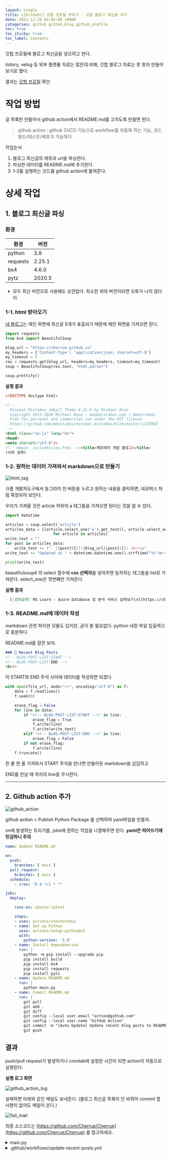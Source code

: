 ```yaml
---
layout: single
title: \[Github\] 깃헙 프로필 꾸미기 - 깃헙 블로그 최신글 추가
date: 2021-11-29 02:01:00 +0900
categories: github github_blog github_profile
toc: true
toc_sticky: true
toc_label: Contents
---
```


깃헙 프로필에 블로그 최신글을 넣으려고 한다.

tistory, velog 등 외부 플랫폼 자료는 많은데 비해, 깃헙 블로그 자료는 못 찾아 만들어 보기로 했다.

결과는 [깃헙 프로필](https://github.com/cherrue) 확인

# 작업 방법

글 목록만 만들어서 github action에서 README.md를 고치도록 만들면 된다.

> github action : github CI/CD 기능으로 workflow를 자동화 하는 기능. 코드 빌드/테스트/배포가 가능하다.

작업순서

1. 블로그 최신글의 제목과 url을 파싱한다.
2. 파싱한 데이터를 README.md에 추가한다.
3. 1-2를 실행하는 코드를 github action에 붙여준다.

# 상세 작업

## 1. 블로그 최신글 파싱

### 환경

| 환경     | 버전   |
| -------- | ------ |
| python   | 3.8    |
| requests | 2.25.1 |
| bs4      | 4.6.0  |
| pytz     | 2020.5 |

* 모두 최신 버전으로 사용해도 상관없다. 최소한 위의 버전이라면 오류가 나지 않더라.

### 1-1. html 받아오기

[내 블로그](https://cherrue.github.io/)는 메인 화면에 최신글 5개가 표출되기 때문에 메인 화면을 가져오면 된다.

```python
import requests
from bs4 import BeautifulSoup

blog_url = "https://cherrue.github.io"
my_headers = {'Content-Type': 'application/json; charset=utf-8'}
my_timeout = 5
res = requests.get(blog_url, headers=my_headers, timeout=my_timeout)
soup = BeautifulSoup(res.text, "html.parser")

soup.prettify()
```

**실행 결과**

```html
<!DOCTYPE doctype html>

<!--
  Minimal Mistakes Jekyll Theme 4.21.0 by Michael Rose
  Copyright 2013-2020 Michael Rose - mademistakes.com | @mmistakes
  Free for personal and commercial use under the MIT license
  https://github.com/mmistakes/minimal-mistakes/blob/master/LICENSE
-->
<html class="no-js" lang="ko">
<head>
<meta charset="utf-8"/>
<!-- begin _includes/seo.html --><title>체르에의 개발 블로그</title>
(이하 생략)
```



### 1-2. 원하는 데이터 가져와서 markdown으로 만들기

![html_tag](/assets/images/2021-11-29/html_tag.png)

크롬 개발자도구에서 동그라미 친 버튼을 누르고 원하는 내용을 클릭하면, 네모박스 처럼 확장되어 보인다.

우리가 가져올 것은 article 하위의 a 태그들을 가져오면 된다는 것을 알 수 있다.

```python
import datetime

articles = soup.select('article')
articles_data = [(article.select_one('a').get_text(), article.select_one('a').get("href"))
                     for article in articles]
write_text = ""
for post in articles_data:
    write_text += f"- [{post[0]}]({blog_url}{post[1]}) <br>\n"
write_text += "Updated at " + datetime.datetime.now().strftime("%Y-%m-%d %H:%M:%S")

print(write_text)
```

beautifulsoup4 의 select 함수에 **css 선택자**를 넣어주면 일치하는 태그들을 list로 가져온다. select_one은 첫번째만 가져온다.

**실행 결과**

```markdown
- [[강의요약] MS Learn - Azure Database 및 분석 서비스 살펴보기\n](https://cherrue.github.io/azure/azure_fundamentals/Azure-Database) <br>\n- [[강의요약] MS Learn - Azure Storage 서비스 살펴보기\n](https://cherrue.github.io/azure/azure_fundamentals/Azure-Storage) (이하생략)
```



### 1-3. README.md에 데이터 작성

markdown 관련 파이썬 모듈도 있지만, 굳이 쓸 필요없다. python 내장 파일 입출력으로 충분하다.

README.md를 잠깐 보자.

```markdown
### 📝 Recent Blog Posts  
<!-- BLOG-POST-LIST:START -->  
<!-- BLOG-POST-LIST:END -->  
<br/>  
```

이 START와 END 주석 사이에 데이터를 작성하면 되겠다.

```python
with open(file_url, mode="r+", encoding="utf-8") as f:
    data = f.readlines()
    f.seek(0)

    erase_flag = False
    for line in data:
        if "<!-- BLOG-POST-LIST:START -->" in line:
            erase_flag = True
            f.write(line)
            f.write(write_text)
        elif "<!-- BLOG-POST-LIST:END -->" in line:
            erase_flag = False
        if not erase_flag:
            f.write(line)
    f.truncate()
```

한 줄 한 줄 가져와서 START 주석을 만나면 만들어둔 markdown을 삽입하고

END를 만날 때 까지의 line을 무시한다.

----

## 2. Github action 추가

![github_action](/assets/images/2021-11-29/github_action.png)

github action > Publish Python Package 를 선택하여 yaml파일을 만들자.

on에 발생하는 트리거를, jobs에 원하는 작업을 나열해주면 된다. **yaml은 띄어쓰기에 민감하니 주의**

```yaml
name: Update README.md

on:
  push:
    branches: [ main ]
  pull_request:
    branches: [ main ]
  schedule:
    - cron: "0 0 */1 * *"

jobs:
  deploy:

    runs-on: ubuntu-latest

    steps:
    - uses: actions/checkout@v2
    - name: Set up Python
      uses: actions/setup-python@v2
      with:
        python-version: '3.8'
    - name: Install dependencies
      run: |
        python -m pip install --upgrade pip
        pip install build
        pip install bs4
        pip install requests
        pip install pytz
    - name: Update README.md
      run: |
        python main.py
    - name: Commit README.md
      run: |
        git pull
        git add .
        git diff
        git config --local user.email "action@gihtub.com"
        git config --local user.name "GitHub Action"
        git commit -m "[Auto Update] Update recent blog posts to README.md"
        git push
```

## 결과

push/pull request가 발생하거나 crontab에 설정한 시간이 되면 action이 자동으로 실행된다.

**실행 로그 화면**

![github_action_log](/assets/images/2021-11-29/github_action_log.png)

실패하면 아래와 같은 메일도 보내준다. (블로그 최신글 목록이 안 바뀌어 commit 할 사항이 없어도 메일이 온다.)

![fail_mail](/assets/images/2021-11-29/fail_mail.png)

최종 소스코드는 [https://github.com/Cherrue/Cherrue](https://github.com/Cherrue/Cherrue) 를 참고하세요.

<details>
<summary>main.py</summary>
  <div markdown="1">


```python
import requests
from bs4 import BeautifulSoup
import datetime
import pytz

timeout = 5
blog_url = "https://cherrue.github.io"
dest_file_url = "README.md"
KST = pytz.timezone('Asia/Seoul')


def getTitleAndLinkFromResponse(res):
    soup = BeautifulSoup(res.text, "html.parser")
    articles = soup.select('article')
    articles_data = [(article.select_one('a').get_text(), article.select_one('a').get("href"))
                     for article in articles]
    return articles_data


def getPostsTop5(_url: str, _timeout):
    MAX_RETRY = 5
    my_headers = {'Content-Type': 'application/json; charset=utf-8'}
    retries = 0
    while True:
        res = requests.get(_url, headers=my_headers, timeout=_timeout)
        retries = retries + 1

        # like do while
        if res is not None and res.status_code == 200:
            break

        # prevent endless loop
        if retries > MAX_RETRY:
            return [("posts parse failed", "about:blank/")]
    return getTitleAndLinkFromResponse(res)


def getMarkdownTextFromPosts(_posts: list):
    result = ""
    for post in _posts:
        result += f"- [{post[0]}]({blog_url}{post[1]}) <br>\n"
    result += "Updated at " + \
        datetime.datetime.now(KST).strftime(
            "%Y-%m-%d %H:%M:%S") + " (+09:00)<br>\n"
    return result


def writeNewPostListToFile(file_url: str, write_text: str):
    with open(file_url, mode="r+", encoding="utf-8") as f:
        data = f.readlines()
        f.seek(0)

        erase_flag = False
        for line in data:
            if "<!-- BLOG-POST-LIST:START -->" in line:
                erase_flag = True
                f.write(line)
                f.write(write_text)
                continue  # don't erase START line
            if "<!-- BLOG-POST-LIST:END -->" in line:
                erase_flag = False
            if not erase_flag:
                f.write(line)
        f.truncate()


posts = getPostsTop5(blog_url, timeout)
markdown_text = getMarkdownTextFromPosts(posts)
writeNewPostListToFile(dest_file_url, markdown_text)

```
</div>

</details>

<details>
  <summary>.github/workflows/update-recent-posts.yml</summary>
  <div markdown="1">

```yaml
# This workflow will upload a Python Package using Twine when a release is created
# For more information see: https://help.github.com/en/actions/language-and-framework-guides/using-python-with-github-actions#publishing-to-package-registries

# This workflow uses actions that are not certified by GitHub.
# They are provided by a third-party and are governed by
# separate terms of service, privacy policy, and support
# documentation.

name: Update README.md

on:
  push:
    branches: [ main ]
  pull_request:
    branches: [ main ]
  schedule:
    - cron: "0 0 */1 * *"
#  release:
#    types: [published]

jobs:
  deploy:

    runs-on: ubuntu-latest

    steps:
    - uses: actions/checkout@v2
    - name: Set up Python
      uses: actions/setup-python@v2
      with:
        python-version: '3.8'
    - name: Install dependencies
      run: |
        python -m pip install --upgrade pip
        pip install build
        pip install bs4
        pip install requests
        pip install pytz
    - name: Update README.md
      run: |
        python main.py
    - name: Commit README.md
      run: |
        git pull
        git add .
        git diff
        git config --local user.email "action@gihtub.com"
        git config --local user.name "GitHub Action"
        git commit -m "[Auto Update] Update recent blog posts to README.md"
        git push
#     - name: Build package
#       run: python -m build
#     - name: Publish package
#       uses: pypa/gh-action-pypi-publish@27b31702a0e7fc50959f5ad993c78deac1bdfc29
#       with:
#         user: __token__
#         password: ${{ secrets.PYPI_API_TOKEN }}
```

</div>

</details>
